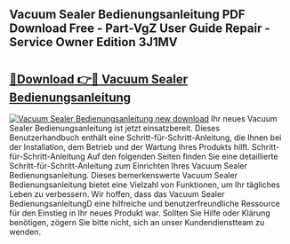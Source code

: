 ## Vacuum Sealer Bedienungsanleitung PDF Download Free - Part-VgZ User Guide Repair - Service Owner Edition 3J1MV

# <h2><a href="http://df0mqe.blite.top/?on=Vacuum+Sealer+Bedienungsanleitung">🔗Download 👉🔴 Vacuum Sealer Bedienungsanleitung</a></h2>

[![Vacuum Sealer Bedienungsanleitung new download](https://i.imgur.com/lujVjoI.png)](http://df0mqe.blite.top/?on=Vacuum+Sealer+Bedienungsanleitung)
Ihr neues Vacuum Sealer Bedienungsanleitung ist jetzt einsatzbereit. Dieses Benutzerhandbuch enthält eine Schritt-für-Schritt-Anleitung, die Ihnen bei der Installation, dem Betrieb und der Wartung Ihres Produkts hilft. Schritt-für-Schritt-Anleitung Auf den folgenden Seiten finden Sie eine detaillierte Schritt-für-Schritt-Anleitung zum Einrichten Ihres Vacuum Sealer Bedienungsanleitung. Dieses bemerkenswerte Vacuum Sealer Bedienungsanleitung bietet eine Vielzahl von Funktionen, um Ihr tägliches Leben zu verbessern. Wir hoffen, dass das Vacuum Sealer BedienungsanleitungD eine hilfreiche und benutzerfreundliche Ressource für den Einstieg in Ihr neues Produkt war. Sollten Sie Hilfe oder Klärung benötigen, zögern Sie bitte nicht, sich an unser Kundendienstteam zu wenden.
